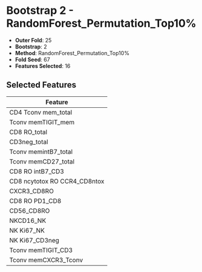 # Bootstrap 2 - RandomForest_Permutation_Top10%

- **Outer Fold**: 25
- **Bootstrap**: 2
- **Method**: RandomForest_Permutation_Top10%
- **Fold Seed**: 67
- **Features Selected**: 16

## Selected Features

| Feature |
|---------|
| CD4 Tconv mem_total |
| Tconv memTIGIT_mem |
| CD8 RO_total |
| CD3neg_total |
| Tconv memintB7_total |
| Tconv memCD27_total |
| CD8 RO intB7_CD3 |
| CD8 ncytotox RO CCR4_CD8ntox |
| CXCR3_CD8RO |
| CD8 RO PD1_CD8 |
| CD56_CD8RO |
| NKCD16_NK |
| NK Ki67_NK |
| NK Ki67_CD3neg |
| Tconv memTIGIT_CD3 |
| Tconv memCXCR3_Tconv |
